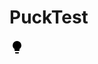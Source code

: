# PuckTest
<svg style="width:24px;height:24px" viewBox="0 0 24 24">
    <path fill="#000000" d="M12,2A7,7 0 0,0 5,9C5,11.38 6.19,13.47 8,14.74V17A1,1 0 0,0 9,18H15A1,1 0 0,0 16,17V14.74C17.81,13.47 19,11.38 19,9A7,7 0 0,0 12,2M9,21A1,1 0 0,0 10,22H14A1,1 0 0,0 15,21V20H9V21Z" />
</svg>
